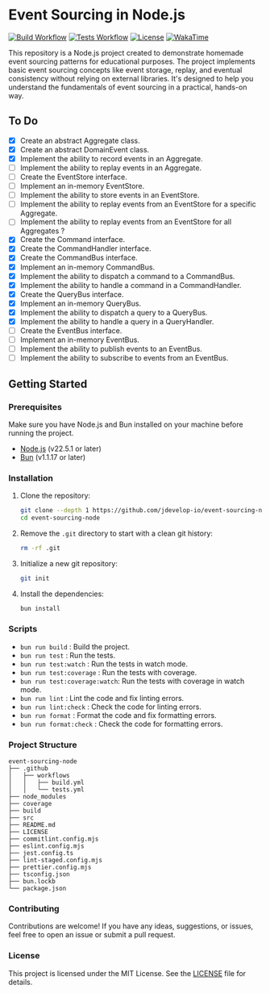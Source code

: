 # Event Sourcing in Node.js

[![Build Workflow](https://github.com/jdevelop-io/event-sourcing-node/actions/workflows/build.yml/badge.svg)](https://github.com/jdevelop-io/event-sourcing-node/actions/workflows/build.yml)
[![Tests Workflow](https://github.com/jdevelop-io/event-sourcing-node/actions/workflows/tests.yml/badge.svg)](https://github.com/jdevelop-io/event-sourcing-node/actions/workflows/tests.yml)
[![License](https://img.shields.io/github/license/jdevelop-io/event-sourcing-node)](/LICENSE)
[![WakaTime](https://wakatime.com/badge/user/b5dd94a4-c0ea-4c12-9cb2-41f984e74fdc/project/47c69695-3734-473d-acd7-56443d4e9e3e.svg)](https://wakatime.com/badge/user/b5dd94a4-c0ea-4c12-9cb2-41f984e74fdc/project/47c69695-3734-473d-acd7-56443d4e9e3e)

This repository is a Node.js project created to demonstrate homemade event sourcing patterns for educational purposes. The project implements basic event sourcing concepts like event storage, replay, and eventual consistency without relying on external libraries. It's designed to help you understand the fundamentals of event sourcing in a practical, hands-on way.

## To Do

- [x] Create an abstract Aggregate class.
- [x] Create an abstract DomainEvent class.
- [x] Implement the ability to record events in an Aggregate.
- [ ] Implement the ability to replay events in an Aggregate.
- [ ] Create the EventStore interface.
- [ ] Implement an in-memory EventStore.
- [ ] Implement the ability to store events in an EventStore.
- [ ] Implement the ability to replay events from an EventStore for a specific Aggregate.
- [ ] Implement the ability to replay events from an EventStore for all Aggregates ?
- [x] Create the Command interface.
- [x] Create the CommandHandler interface.
- [x] Create the CommandBus interface.
- [x] Implement an in-memory CommandBus.
- [x] Implement the ability to dispatch a command to a CommandBus.
- [x] Implement the ability to handle a command in a CommandHandler.
- [x] Create the QueryBus interface.
- [x] Implement an in-memory QueryBus.
- [x] Implement the ability to dispatch a query to a QueryBus.
- [x] Implement the ability to handle a query in a QueryHandler.
- [ ] Create the EventBus interface.
- [ ] Implement an in-memory EventBus.
- [ ] Implement the ability to publish events to an EventBus.
- [ ] Implement the ability to subscribe to events from an EventBus.

## Getting Started

### Prerequisites

Make sure you have Node.js and Bun installed on your machine before running the project.

- [Node.js](https://nodejs.org/) (v22.5.1 or later)
- [Bun](https://bun.sh/) (v1.1.17 or later)

### Installation

1. Clone the repository:

   ```bash
   git clone --depth 1 https://github.com/jdevelop-io/event-sourcing-node.git
   cd event-sourcing-node
   ```

2. Remove the `.git` directory to start with a clean git history:

   ```bash
   rm -rf .git
   ```

3. Initialize a new git repository:

   ```bash
   git init
   ```

4. Install the dependencies:
   ```bash
   bun install
   ```

### Scripts

- `bun run build` : Build the project.
- `bun run test` : Run the tests.
- `bun run test:watch` : Run the tests in watch mode.
- `bun run test:coverage` : Run the tests with coverage.
- `bun run test:coverage:watch`: Run the tests with coverage in watch mode.
- `bun run lint` : Lint the code and fix linting errors.
- `bun run lint:check` : Check the code for linting errors.
- `bun run format` : Format the code and fix formatting errors.
- `bun run format:check` : Check the code for formatting errors.

### Project Structure

```plaintext
event-sourcing-node
├── .github
│   ├── workflows
│   │   ├── build.yml
│   │   └── tests.yml
├── node_modules
├── coverage
├── build
├── src
├── README.md
├── LICENSE
├── commitlint.config.mjs
├── eslint.config.mjs
├── jest.config.ts
├── lint-staged.config.mjs
├── prettier.config.mjs
├── tsconfig.json
├── bun.lockb
└── package.json
```

### Contributing

Contributions are welcome! If you have any ideas, suggestions, or issues, feel free to open an issue or submit a pull request.

### License

This project is licensed under the MIT License. See the [LICENSE](LICENSE) file for details.
